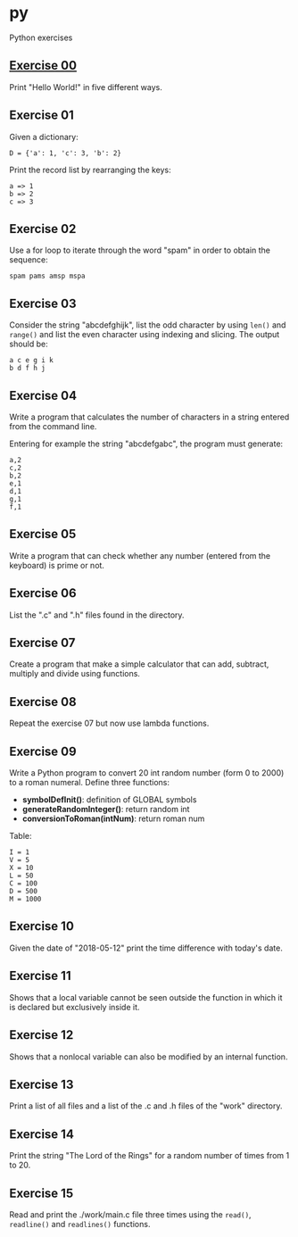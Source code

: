 # py
Python exercises

## [Exercise 00](https://github.com/RiccardoCuccu/py/blob/master/es00.py)
Print "Hello World!" in five different ways.

## Exercise 01
Given a dictionary:
```
D = {'a': 1, 'c': 3, 'b': 2}
```
Print the record list by rearranging the keys:
```
a => 1
b => 2
c => 3
```

## Exercise 02
Use a for loop to iterate through the word "spam" in order to obtain the sequence:
```
spam pams amsp mspa
```

## Exercise 03
Consider the string "abcdefghijk", list the odd character by using `len()` and `range()` and list the even character using indexing and slicing.
The output should be:
```
a c e g i k
b d f h j
```

## Exercise 04
Write a program that calculates the number of characters in a string entered from the command line.

Entering for example the string "abcdefgabc", the program must generate:
```
a,2
c,2
b,2
e,1
d,1
g,1
f,1
```

## Exercise 05
Write a program that can check whether any number (entered from the keyboard) is prime or not.

## Exercise 06
List the ".c" and ".h" files found in the directory.

## Exercise 07
Create a program that make a simple calculator that can add, subtract, multiply and divide using functions.

## Exercise 08
Repeat the exercise 07 but now use lambda functions.

## Exercise 09
Write a Python program to convert 20 int random number (form 0 to 2000) to a roman numeral.
Define three functions:
- **symbolDefInit()**: definition of GLOBAL symbols
- **generateRandomInteger()**: return random int
- **conversionToRoman(intNum)**: return roman num

Table:
```
I = 1
V = 5
X = 10
L = 50
C = 100
D = 500
M = 1000
```

## Exercise 10
Given the date of "2018-05-12" print the time difference with today's date.

## Exercise 11
Shows that a local variable cannot be seen outside the function in which it is declared but exclusively inside it.

## Exercise 12
Shows that a nonlocal variable can also be modified by an internal function.

## Exercise 13
Print a list of all files and a list of the .c and .h files of the "work" directory.

## Exercise 14
Print the string "The Lord of the Rings" for a random number of times from 1 to 20.

## Exercise 15
Read and print the ./work/main.c file three times using the `read()`, `readline()` and `readlines()` functions.

